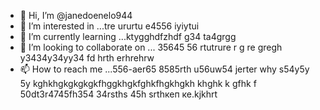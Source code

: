 - 👋 Hi, I’m @janedoenelo944
- 👀 I’m interested in ...tre ururtu e4556 iyiytui
- 🌱 I’m currently learning ...ktygghdfzhdf g34 ta4grgg
- 💞️ I’m looking to collaborate on ... 35645 56 rtutrure r g re gregh y3434y34yy34  fd hrth erhrehrw
- 📫 How to reach me ...556-aer65 8585rth u56uw54 jerter why s54y5y 5y kghkhgkgkgkgkfhggkhgkfghkfhgkhgkh khghk k gfhk f
50dt3r4745fh354 34rsths 45h srthкеп ке.kjkhrt
<!---ifty
janedoenelo944/janedoenelo944 is a ✨ special ✨ repository because its `README.md` (this file) appears on your GitHub profile.
You can click the Preview link to take a look at your changes.
--->
